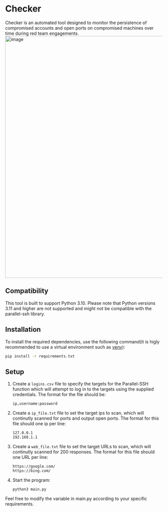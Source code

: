 # Checker

Checker is an automated tool designed to monitor the persistence of compromised accounts and open ports on compromised machines over time during red team engagements.
<img width="771" alt="image" src="https://github.com/Drakiat/Checker/assets/70113570/6c3ec0b9-8460-4bbe-aee1-e7ab28ad60cb">


## Compatibility
This tool is built to support Python 3.10. Please note that Python versions 3.11 and higher are not supported and might not be compatible with the parallel-ssh library.
## Installation
To install the required dependencies, use the following command(it is higly recommended to use a virtual environment such as [venv](https://www.freecodecamp.org/news/how-to-setup-virtual-environments-in-python/)):
```bash
pip install -r requirements.txt
```

## Setup
1. Create a `logins.csv` file to specify the targets for the Parallel-SSH function which will attempt to log in to the targets using the supplied credentials. The format for the file should be:
   ```
   ip,username:password
   ```

2. Create a `ip_file.txt` file to set the target ips to scan, which will continutly scanned for ports and output open ports. The format for this file should one ip per line:
   ```
   127.0.0.1
   192.168.1.1
   ```

3. Create a `web_file.txt` file to set the target URLs to scan, which will continutly scanned for 200 responses. The format for this file should one URL per line:
   ```
   https://google.com/
   https://bing.com/
   ```
4. Start the program:
   ```
   python3 main.py
   ```
Feel free to modify the variable in main.py according to your specific requirements.
